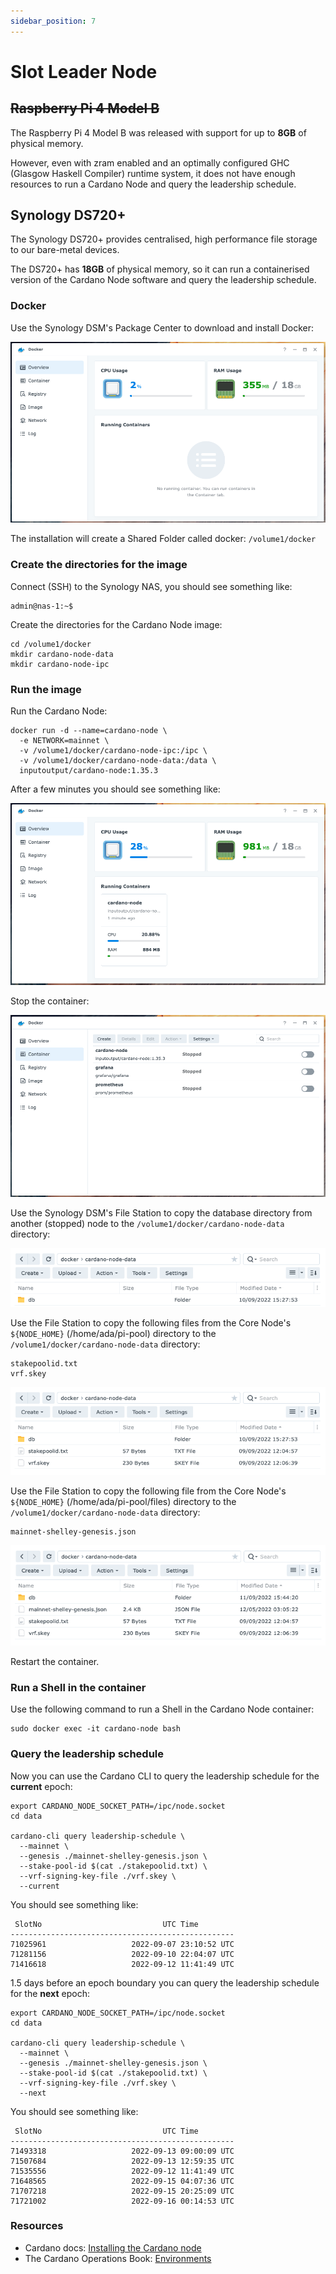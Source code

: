 ```yaml
---
sidebar_position: 7
---
```


# Slot Leader Node

## ~~Raspberry Pi 4 Model B~~

The Raspberry Pi 4 Model B was released with support for up to **8GB** of physical memory. 

However, even with zram enabled and an optimally configured GHC (Glasgow Haskell Compiler) runtime system, it does not 
have enough resources to run a Cardano Node and query the leadership schedule.

## Synology DS720+

The Synology DS720+ provides centralised, high performance file storage to our bare-metal devices.

The DS720+ has **18GB** of physical memory, so it can run a containerised version of the Cardano
Node software and query the leadership schedule.

### Docker 

Use the Synology DSM's Package Center to download and install Docker:

![Docker](./img/dsm-docker.png)

The installation will create a Shared Folder called docker: `/volume1/docker`

### Create the directories for the image

Connect (SSH) to the Synology NAS, you should see something like:

```
admin@nas-1:~$
```

Create the directories for the Cardano Node image:

```
cd /volume1/docker
mkdir cardano-node-data
mkdir cardano-node-ipc
```

### Run the image

Run the Cardano Node:

```
docker run -d --name=cardano-node \
  -e NETWORK=mainnet \
  -v /volume1/docker/cardano-node-ipc:/ipc \
  -v /volume1/docker/cardano-node-data:/data \
  inputoutput/cardano-node:1.35.3
```

After a few minutes you should see something like:

![Docker - Run the image](./img/dsm-docker-cardano-node.png)

Stop the container:

![Docker - Stop the conatiner](./img/dsm-docker-stop-the-container.png)

Use the Synology DSM's File Station to copy the database directory from another (stopped) node to the
`/volume1/docker/cardano-node-data` directory:

![Docker - Copy the database directory](./img/sln-db-directory.png)

Use the File Station to copy the following files from the Core Node's `${NODE_HOME}` (/home/ada/pi-pool)
directory to the `/volume1/docker/cardano-node-data` directory:

```
stakepoolid.txt
vrf.skey
```

![Docker - Copy files](./img/sln-vrf-skey.png)

Use the File Station to copy the following file from the Core Node's `${NODE_HOME}` (/home/ada/pi-pool/files)
directory to the `/volume1/docker/cardano-node-data` directory:

```
mainnet-shelley-genesis.json
```

![Docker - Copy file](./img/sln-shelley-genesis.png)


Restart the container.

### Run a Shell in the container

Use the following command to run a Shell in the Cardano Node container:

```
sudo docker exec -it cardano-node bash
```

### Query the leadership schedule

Now you can use the Cardano CLI to query the leadership schedule for the **current** epoch:

```
export CARDANO_NODE_SOCKET_PATH=/ipc/node.socket
cd data

cardano-cli query leadership-schedule \
  --mainnet \
  --genesis ./mainnet-shelley-genesis.json \
  --stake-pool-id $(cat ./stakepoolid.txt) \
  --vrf-signing-key-file ./vrf.skey \
  --current
```

You should see something like:

```
 SlotNo                           UTC Time              
--------------------------------------------------
71025961                   2022-09-07 23:10:52 UTC
71281156                   2022-09-10 22:04:07 UTC
71416618                   2022-09-12 11:41:49 UTC
```

1.5 days before an epoch boundary you can query the leadership schedule for the **next** epoch:

```
export CARDANO_NODE_SOCKET_PATH=/ipc/node.socket
cd data

cardano-cli query leadership-schedule \
  --mainnet \
  --genesis ./mainnet-shelley-genesis.json \
  --stake-pool-id $(cat ./stakepoolid.txt) \
  --vrf-signing-key-file ./vrf.skey \
  --next
```

You should see something like:

```
 SlotNo                           UTC Time              
--------------------------------------------------
71493318                   2022-09-13 09:00:09 UTC
71507684                   2022-09-13 12:59:35 UTC
71535556                   2022-09-12 11:41:49 UTC
71648565                   2022-09-15 04:07:36 UTC
71707218                   2022-09-15 20:25:09 UTC
71721002                   2022-09-16 00:14:53 UTC
```

### Resources
* Cardano docs: [Installing the Cardano node](https://docs.cardano.org/development-guidelines/installing-the-cardano-node)
* The Cardano Operations Book: [Environments](https://book.world.dev.cardano.org/environments.html)
